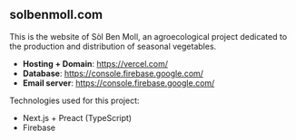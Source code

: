 ## solbenmoll.com

This is the website of Sòl Ben Moll, an agroecological project dedicated to the production and distribution of seasonal vegetables.

- **Hosting + Domain**: https://vercel.com/
- **Database**: https://console.firebase.google.com/
- **Email server**: https://console.firebase.google.com/

Technologies used for this project:

- Next.js + Preact (TypeScript)
- Firebase
